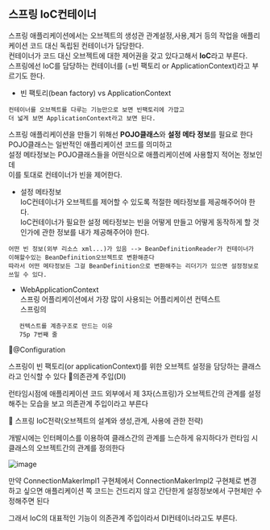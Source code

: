 <h2>스프링 IoC컨테이너</h2>

스프링 애플리케이션에서는 오브젝트의 생성관 관계설정,사용,제거 등의 작업을 애플리케이션 코드 대신 독립된 컨테이너가 담당한다.<br>
컨테이너가 코드 대신 오브젝트에 대한 제어권을 갖고 있다고해서 **IoC**라고 부른다.<br>
스프링에선 IoC를 담당하는 컨테이너를 (=빈 팩토리 or ApplicationContext)라고 부르기도 한다.<br>

* 빈 팩토리(bean factory) vs ApplicationContext
```
컨테이너를 오브젝트를 다루는 기능만으로 보면 빈팩토리에 가깝고
더 넓게 보면 ApplicationContext라고 보면 된다.
```

스프링 애플리케이션을 만들기 위해선 **POJO클래스**와 **설정 메타 정보**를 필요로 한다<br>
POJO클래스는 일반적인 애플리케이션 코드를 의미하고<br>
설정 메타정보는 POJO클래스들을 어떤식으로 애플리케이션에 사용할지 적어논 정보인데<br>
이를 토대로 컨테이너가 빈을 제어한다.

* 설정 메타정보<br>
IoC컨테이너가 오브젝트를 제어할 수 있도록 적절한 메타정보를 제공해주어야 한다.<br>
IoC컨테이너가 필요한 설정 메타정보는 빈을 어떻게 만들고 어떻게 동작하게 할 것인가에 관한 정보를 내가 제공해주어야 한다.<br>

```
어떤 빈 정보(외부 리소스 xml...)가 있음 --> BeanDefinitionReader가 컨테이너가 이해할수있는 BeanDefinition오브젝트로 변환해준다
따라서 어떤 메타정보든 그걸 BeanDefinition으로 변환해주는 리더기가 있으면 설정정보로 쓰일 수 있다.
```
* WebApplicationContext<br>
스프링 어플리케이션에서 가장 많이 사용되는 어플리케이션 컨텍스트<br>
스프링의
```
   컨텍스트를 계층구조로 만드는 이유
   75p 7번째 줄
```
🧐@Configuration

스프링이 빈 팩토리(or applicationContext)를 위한 오브젝트 설정을 담당하는 클래스라고 인식할 수 있다
🧐의존관계 주입(DI)

런타임시점에 애플리케이션 코드 외부에서 제 3자(스프링)가 오브젝트간의 관계를 설정해주는 모습을 보고 의존관계 주입이라고 부른다

🧐 스프링 IoC전략(오브젝트의 설계와 생성,관계, 사용에 관한 전략)

개발시에는 인터페이스를 이용하여 클래스간의 관계를 느슨하게 유지하다가  런타임 시 클래스의 오브젝트간의 관계를 정의한다

 ![image](https://github.com/Jung-MinGi/SpringStudy/assets/118701129/b4d259d0-c64a-48b0-883d-346dfd8b5834)


만약 ConnectionMakerImpl1 구현체에서 ConnectionMakerImpl2 구현체로 변경하고 싶으면 애플리케이션 쪽 코드는 건드리지 않고 간단한게 설정정보에서 구현체만 수정해주면 된다

그래서 IoC의 대표적인 기능이 의존관계 주입이라서 DI컨테이너라고도 부른다.
